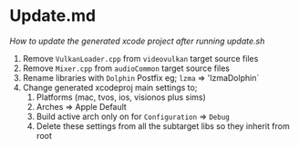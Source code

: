 # Update.md

_How to update the generated xcode project after running update.sh_

1. Remove `VulkanLoader.cpp` from `videovulkan` target source files
2. Remove `Mixer.cpp` from `audioCommon` target source files
3. Rename libraries with `Dolphin` Postfix eg; `lzma` => 'lzmaDolphin`
4. Change generated xcodeproj main settings to;
   1. Platforms (mac, tvos, ios, visionos plus sims)
   2. Arches => Apple Default
   3. Build active arch only on for `Configuration` => `Debug`
   4. Delete these settings from all the subtarget libs so they inherit from
      root
